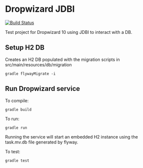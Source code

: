 # Dropwizard JDBI

[![Build Status](https://travis-ci.org/ilroberts/TasksServer.png?branch=master)](https://travis-ci.org/ilroberts/TasksServer)

Test project for Dropwizard 10 using JDBI to interact with a DB.

## Setup H2 DB

Creates an H2 DB populated with the migration scripts in src/main/resources/db/migration

```
gradle flywayMigrate -i
```

## Run Dropwizard service

To compile:

```
gradle build
```

To run:

```
gradle run
```

Running the service will start an embedded H2 instance using the task.mv.db file generated by flyway.

To test:

```
gradle test
```